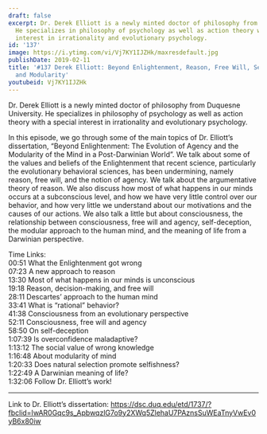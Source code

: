 ```yaml
---
draft: false
excerpt: Dr. Derek Elliott is a newly minted doctor of philosophy from Duquesne University.
  He specializes in philosophy of psychology as well as action theory with a special
  interest in irrationality and evolutionary psychology.
id: '137'
image: https://i.ytimg.com/vi/Vj7KY1IJZHk/maxresdefault.jpg
publishDate: 2019-02-11
title: '#137 Derek Elliott: Beyond Enlightenment, Reason, Free Will, Self-deception,
  and Modularity'
youtubeid: Vj7KY1IJZHk
---
```

<div class="timelinks">

Dr. Derek Elliott is a newly minted doctor of philosophy from Duquesne University. He specializes in philosophy of psychology as well as action theory with a special interest in irrationality and evolutionary psychology.

In this episode, we go through some of the main topics of Dr. Elliott’s dissertation, “Beyond Enlightenment: The Evolution of Agency and the Modularity of the Mind in a Post-Darwinian World”. We talk about some of the values and beliefs of the Enlightenment that recent science, particularly the evolutionary behavioral sciences, has been undermining, namely reason, free will, and the notion of agency. We talk about the argumentative theory of reason. We also discuss how most of what happens in our minds occurs at a subconscious level, and how we have very little control over our behavior, and how very little we understand about our motivations and the causes of our actions. We also talk a little but about consciousness, the relationship between consciousness, free will and agency, self-deception, the modular approach to the human mind, and the meaning of life from a Darwinian perspective.

Time Links:  
<time>00:51</time> What the Enlightenment got wrong  
<time>07:23</time> A new approach to reason                             
<time>13:30</time> Most of what happens in our minds is unconscious              
<time>19:18</time> Reason, decision-making, and free will            
<time>28:11</time> Descartes’ approach to the human mind     
<time>33:41</time> What is “rational” behavior?        
<time>41:38</time> Consciousness from an evolutionary perspective         
<time>52:11</time> Consciousness, free will and agency      
<time>58:50</time> On self-deception  
<time>1:07:39</time> Is overconfidence maladaptive?  
<time>1:13:12</time> The social value of wrong knowledge  
<time>1:16:48</time> About modularity of mind  
<time>1:20:33</time> Does natural selection promote selfishness?  
<time>1:22:49</time> A Darwinian meaning of life?  
<time>1:32:06</time> Follow Dr. Elliott’s work!

---

Link to Dr. Elliott’s dissertation: https://dsc.duq.edu/etd/1737/?fbclid=IwAR0Gqc9s_ApbwqzlG7o9y2XWq5ZlehaU7PAznsSuWEaTnyVwEv0yB6x80iw
</div>

